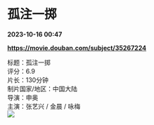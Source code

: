 # 孤注一掷

**2023-10-16 00:47**

**https://movie.douban.com/subject/35267224**

标题：孤注一掷  
评分：6.9  
片长：130分钟  
制片国家/地区：中国大陆  
导演：申奥  
主演：张艺兴 / 金晨 / 咏梅  
![](https://img2.doubanio.com/view/photo/s_ratio_poster/public/p2896551721.jpg)